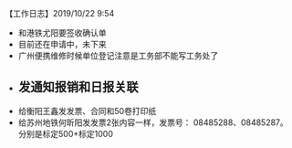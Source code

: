 【工作日志】2019/10/22 9:54
- 和港铁尤阳要签收确认单 
- 目前还在申请中，未下来
- 广州便携维修时候单位登记注意是工务部不能写工务处了 
- 发通知报销和日报关联
  -  
- 给衡阳王鑫发发票、合同和50卷打印纸 
- 给苏州地铁何昕阳发发票2张内容一样，发票号： 08485288、08485287。分别是标定500+标定1000

